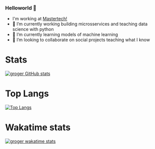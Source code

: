 ### Helloworld 👋

-    I'm working at [Mastertech!](https://mastertech.com.br)
- 🔭 I’m currently working building microsservices and teaching data science with python
- 🌱 I’m currently learning models of machine learning  
- 👯 I’m looking to collaborate on social projects teaching what I know

# Stats

[![groger GitHub stats](https://github-readme-stats.vercel.app/api?username=g-roger&count_private=true&show_icons=true&theme=tokyonight&orgs=mastertech,estacaohack10,icatu-trivium,probem)](https://github.com/anuraghazra/github-readme-stats)

# Top Langs

[![Top Langs](https://github-readme-stats.vercel.app/api/top-langs/?username=g-roger&show_icons=true&theme=tokyonight&layout=compact&count_private=true&orgs=mastertech,estacaohack10,icatu-trivium,probem)](https://github.com/anuraghazra/github-readme-stats)

# Wakatime stats

[![groger wakatime stats](https://github-readme-stats.vercel.app/api/wakatime?username=g-roger&show_icons=true&theme=tokyonight&layout=compact&count_private=true&orgs=mastertech,estacaohack10,icatu-trivium,probem)](https://github.com/anuraghazra/github-readme-stats)
